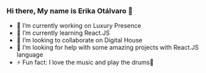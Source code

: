 ### Hi there, My name is Erika Otálvaro 👋

- 🔭 I’m currently working on Luxury Presence
- 🌱 I’m currently learning React.JS
- 👯 I’m looking to collaborate on Digital House
- 🤔 I’m looking for help with some amazing projects with React.JS language
- ⚡ Fun fact: I love the music and play the drums🥁
